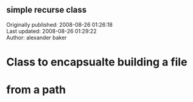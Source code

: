 ## simple recurse class  
Originally published: 2008-08-26 01:26:18  
Last updated: 2008-08-26 01:29:22  
Author: alexander baker  
  
# Class to encapsualte building a file
# from a path